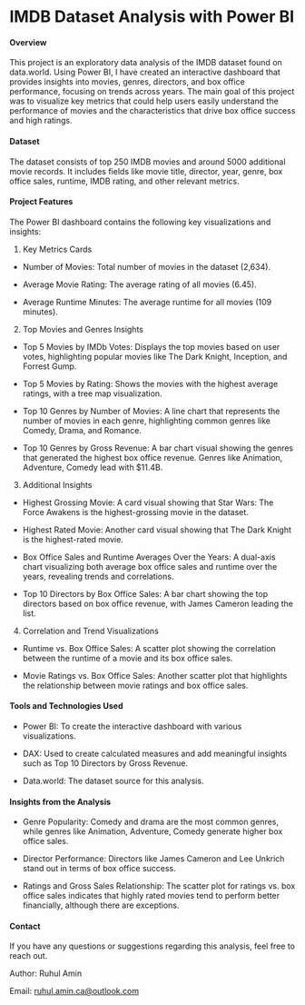 # IMDB Dataset Analysis with Power BI

#### Overview

This project is an exploratory data analysis of the IMDB dataset found on data.world. Using Power BI, I have created an interactive dashboard that provides insights into movies, genres, directors, and box office performance, focusing on trends across years. The main goal of this project was to visualize key metrics that could help users easily understand the performance of movies and the characteristics that drive box office success and high ratings.

#### Dataset

The dataset consists of top 250 IMDB movies and around 5000 additional movie records. It includes fields like movie title, director, year, genre, box office sales, runtime, IMDB rating, and other relevant metrics.

#### Project Features

The Power BI dashboard contains the following key visualizations and insights:

1. Key Metrics Cards

- Number of Movies: Total number of movies in the dataset (2,634).

- Average Movie Rating: The average rating of all movies (6.45).

- Average Runtime Minutes: The average runtime for all movies (109 minutes).

2. Top Movies and Genres Insights

- Top 5 Movies by IMDb Votes: Displays the top movies based on user votes, highlighting popular movies like The Dark Knight, Inception, and Forrest Gump.

- Top 5 Movies by Rating: Shows the movies with the highest average ratings, with a tree map visualization.

- Top 10 Genres by Number of Movies: A line chart that represents the number of movies in each genre, highlighting common genres like Comedy, Drama, and Romance.

- Top 10 Genres by Gross Revenue: A bar chart visual showing the genres that generated the highest box office revenue. Genres like Animation, Adventure, Comedy lead with $11.4B.

3. Additional Insights

- Highest Grossing Movie: A card visual showing that Star Wars: The Force Awakens is the highest-grossing movie in the dataset.

- Highest Rated Movie: Another card visual showing that The Dark Knight is the highest-rated movie.

- Box Office Sales and Runtime Averages Over the Years: A dual-axis chart visualizing both average box office sales and runtime over the years, revealing trends and correlations.

- Top 10 Directors by Box Office Sales: A bar chart showing the top directors based on box office revenue, with James Cameron leading the list.

4. Correlation and Trend Visualizations

- Runtime vs. Box Office Sales: A scatter plot showing the correlation between the runtime of a movie and its box office sales.

- Movie Ratings vs. Box Office Sales: Another scatter plot that highlights the relationship between movie ratings and box office sales.

#### Tools and Technologies Used

- Power BI: To create the interactive dashboard with various visualizations.

- DAX: Used to create calculated measures and add meaningful insights such as Top 10 Directors by Gross Revenue.

- Data.world: The dataset source for this analysis.

#### Insights from the Analysis

- Genre Popularity: Comedy and drama are the most common genres, while genres like Animation, Adventure, Comedy generate higher box office sales.

- Director Performance: Directors like James Cameron and Lee Unkrich stand out in terms of box office success.

- Ratings and Gross Sales Relationship: The scatter plot for ratings vs. box office sales indicates that highly rated movies tend to perform better financially, although there are exceptions.

#### Contact

If you have any questions or suggestions regarding this analysis, feel free to reach out.

Author: Ruhul Amin

Email: ruhul.amin.ca@outlook.com
